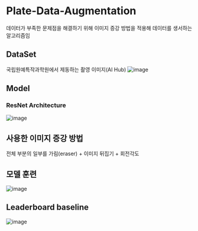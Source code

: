 # Plate-Data-Augmentation
데이터가 부족한 문제점을 해결하기 위해 이미지 증강 방법을 적용해 데이터를 생서하는 알고리즘임

## DataSet
국립원예특작과학원에서 제동하는 촬영 이미지(AI Hub)
![image](https://user-images.githubusercontent.com/71881396/143408851-eb94d88a-06b1-4f40-800b-66f8e57d63c8.png)

## Model
### ResNet Architecture
![image](https://user-images.githubusercontent.com/71881396/143408928-41288b80-3272-485e-89b2-8ae5a433dbcd.png)

## 사용한 이미지 증강 방법
전체 부분의 일부를 가림(eraser) +
이미지 뒤집기  +
회전각도   

## 모델 훈련 

![image](https://user-images.githubusercontent.com/71881396/143409133-b402a41a-64a6-4e5d-9ef4-893e8c44785e.png)

## Leaderboard baseline

![image](https://user-images.githubusercontent.com/71881396/143409578-793ca1a2-6893-403e-9655-3536abcba24b.png)
